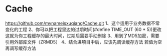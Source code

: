 Cache
=====

https://github.com/mynameisxuqiang/Cache.git
1、这个适用于业务数据不常变化的工程
2、你可以把工程里边的过期时间(#define TIME_OUT (60 * 5))更改 这就为你工程缓存的最大时间，过期后需要手动删除
3、用到了MD5加密，需要引用外部库文件（ZRMD5）
4、结合进项目中后，应该先调读缓存方法 若值为空再调写缓存方法
